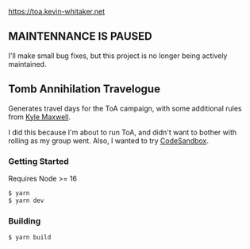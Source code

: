 https://toa.kevin-whitaker.net

## MAINTENNANCE IS PAUSED
I'll make small bug fixes, but this project is no longer being actively maintained.

## Tomb Annihilation Travelogue

Generates travel days for the ToA campaign, with some additional rules from
[Kyle Maxwell](https://skaldforge.wordpress.com/2017/10/02/tomb-of-annihilation-hex-crawl-procedure/).

I did this because I'm about to run ToA, and didn't want to bother with rolling
as my group went. Also, I wanted to try [CodeSandbox](https://codesandbox.io).

### Getting Started
Requires Node >= 16

```bash
$ yarn
$ yarn dev
```

### Building

```bash
$ yarn build
```
